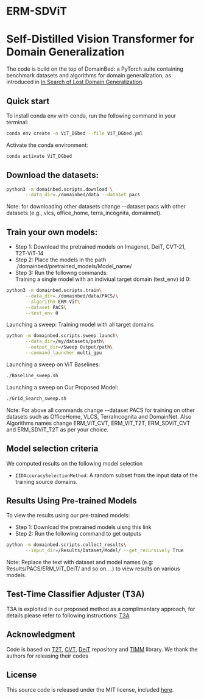 # ERM-SDViT
# Self-Distilled Vision Transformer for Domain Generalization

The code is build on the top of DomainBed: a PyTorch suite containing benchmark datasets and algorithms for domain generalization, as introduced in [In Search of Lost Domain Generalization](https://arxiv.org/abs/2007.01434).


## Quick start
To install conda env with conda, run the following command in your terminal:
```sh
conda env create -n ViT_DGbed --file ViT_DGbed.yml
```
Activate the conda environment:
```sh
conda activate ViT_DGbed
```
## Download the datasets:

```sh
python3 -m domainbed.scripts.download \
       --data_dir=./domainbed/data --dataset pacs
```
Note: for downloading other datasets change --dataset pacs with other datasets (e.g., vlcs, office_home, terra_incognita, domainnet).

## Train your own models:
- Step 1: Download the pretrained models on Imagenet, DeiT, CVT-21, T2T-ViT-14
- Step 2: Place the models in the path ./domainbed/pretrained_models/Model_name/
- Step 3: Run the followng commands:  
Training a single model with an indiviual target domain (test_env) id 0:

```sh
python3 -m domainbed.scripts.train\
       --data_dir=./domainbed/data/PACS/\
       --algorithm ERM-ViT\
       --dataset PACS\
       --test_env 0
```

Launching a sweep: Training model with all target domains

```sh
python -m domainbed.scripts.sweep launch\
       --data_dir=/my/datasets/path\
       --output_dir=/Sweep Output/path\
       --command_launcher multi_gpu
```
Launching a sweep on ViT Baselines:

```sh
./Baseline_sweep.sh
```
Launching a sweep on Our Proposed Model:

```sh
./Grid_Search_sweep.sh
```
Note: For above all commands change --dataset PACS for training on other datasets such as OfficeHome, VLCS, TerraIncognita and DomainNet. Also Algorithms names change ERM_ViT_CVT, ERM_ViT_T2T, ERM_SDViT_CVT and ERM_SDViT_T2T as per your choice. 

## Model selection criteria
We computed results on the following model selection
* `IIDAccuracySelectionMethod`: A random subset from the input data of the training source domains.
## Results Using Pre-trained Models
To view the results using our pre-trained models:
- Step 1: Download the pretrained models uisng this link
- Step 2: Run the following command to get outputs
````sh
python -m domainbed.scripts.collect_results\
       --input_dir=/Results/Dataset/Model/ --get_recursively True
````
Note: Replace the text with dataset and model names (e.g: Results/PACS/ERM_ViT_DeiT/ and so on....) to view results on various models.
## Test-Time Classifier Adjuster (T3A)
T3A is exploited in our proposed method as a complimentary approach, for details please refer to following instructions:
[T3A](https://github.com/matsuolab/T3A)

## Acknowledgment
Code is based on [T2T](https://github.com/yitu-opensource/T2T-ViT), [CVT](https://github.com/microsoft/CvT), [DeiT](https://github.com/facebookresearch/deit) repository and [TIMM](https://github.com/rwightman/pytorch-image-models) library. We thank the authors for releasing their codes

## License

This source code is released under the MIT license, included [here](LICENSE).
